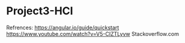 # Project3-HCI
Refrences: 
https://angular.io/guide/quickstart
https://www.youtube.com/watch?v=V5-CIZTLyvw
Stackoverflow.com
